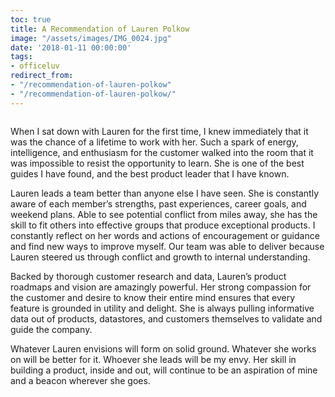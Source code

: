 ```yaml
---
toc: true
title: A Recommendation of Lauren Polkow
image: "/assets/images/IMG_0024.jpg"
date: '2018-01-11 00:00:00'
tags:
- officeluv
redirect_from:
- "/recommendation-of-lauren-polkow"
- "/recommendation-of-lauren-polkow/"
---
```


<figure class="kg-card kg-image-card"><img src="/assets/images/IMG_0024.jpg" class="kg-image" alt ></figure>

When I sat down with Lauren for the first time, I knew immediately that it was the chance of a lifetime to work with her. Such a spark of energy, intelligence, and enthusiasm for the customer walked into the room that it was impossible to resist the opportunity to learn. She is one of the best guides I have found, and the best product leader that I have known.

Lauren leads a team better than anyone else I have seen. She is constantly aware of each member’s strengths, past experiences, career goals, and weekend plans. Able to see potential conflict from miles away, she has the skill to fit others into effective groups that produce exceptional products. I constantly reflect on her words and actions of encouragement or guidance and find new ways to improve myself. Our team was able to deliver because Lauren steered us through conflict and growth to internal understanding.

Backed by thorough customer research and data, Lauren’s product roadmaps and vision are amazingly powerful. Her strong compassion for the customer and desire to know their entire mind ensures that every feature is grounded in utility and delight. She is always pulling informative data out of products, datastores, and customers themselves to validate and guide the company.

Whatever Lauren envisions will form on solid ground. Whatever she works on will be better for it. Whoever she leads will be my envy. Her skill in building a product, inside and out, will continue to be an aspiration of mine and a beacon wherever she goes.

